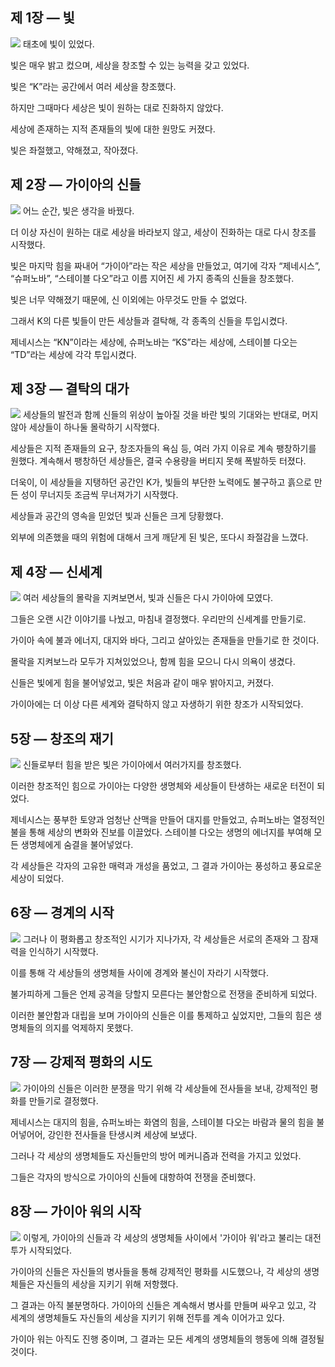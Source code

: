 ## 제 1장 — 빛 
![](/images/story/1.jpg)
태초에 빛이 있었다.

빛은 매우 밝고 컸으며, 세상을 창조할 수 있는 능력을 갖고 있었다.

빛은 “K”라는 공간에서 여러 세상을 창조했다.

하지만 그때마다 세상은 빛이 원하는 대로 진화하지 않았다.

세상에 존재하는 지적 존재들의 빛에 대한 원망도 커졌다.

빛은 좌절했고, 약해졌고, 작아졌다.


## 제 2장 — 가이아의 신들 
![](/images/story/2.jpg)
어느 순간, 빛은 생각을 바꿨다.

더 이상 자신이 원하는 대로 세상을 바라보지 않고, 세상이 진화하는 대로 다시 창조를 시작했다.

빛은 마지막 힘을 짜내어 “가이아”라는 작은 세상을 만들었고, 여기에 각자 “제네시스”, “슈퍼노바”, “스테이블 다오”라고 이름 지어진 세 가지 종족의 신들을 창조했다.

빛은 너무 약해졌기 때문에, 신 이외에는 아무것도 만들 수 없었다.

그래서 K의 다른 빛들이 만든 세상들과 결탁해, 각 종족의 신들을 투입시켰다.

제네시스는 “KN”이라는 세상에, 슈퍼노바는 “KS”라는 세상에, 스테이블 다오는 “TD”라는 세상에 각각 투입시켰다.


## 제 3장 — 결탁의 대가 
![](/images/story/3.jpg)
세상들의 발전과 함께 신들의 위상이 높아질 것을 바란 빛의 기대와는 반대로, 머지 않아 세상들이 하나둘 몰락하기 시작했다.

세상들은 지적 존재들의 요구, 창조자들의 욕심 등, 여러 가지 이유로 계속 팽창하기를 원했다. 계속해서 팽창하던 세상들은, 결국 수용량을 버티지 못해 폭발하듯 터졌다.

더욱이, 이 세상들을 지탱하던 공간인 K가, 빛들의 부단한 노력에도 불구하고 흙으로 만든 성이 무너지듯 조금씩 무너져가기 시작했다.

세상들과 공간의 영속을 믿었던 빛과 신들은 크게 당황했다.

외부에 의존했을 때의 위험에 대해서 크게 깨닫게 된 빛은, 또다시 좌절감을 느꼈다.


## 제 4장 — 신세계 
![](/images/story/4.jpg)
여러 세상들의 몰락을 지켜보면서, 빛과 신들은 다시 가이아에 모였다.

그들은 오랜 시간 이야기를 나눴고, 마침내 결정했다. 우리만의 신세계를 만들기로.

가이아 속에 불과 에너지, 대지와 바다, 그리고 살아있는 존재들을 만들기로 한 것이다.

몰락을 지켜보느라 모두가 지쳐있었으나, 함께 힘을 모으니 다시 의욕이 생겼다.

신들은 빛에게 힘을 불어넣었고, 빛은 처음과 같이 매우 밝아지고, 커졌다.

가이아에는 더 이상 다른 세계와 결탁하지 않고 자생하기 위한 창조가 시작되었다. 


## 5장 — 창조의 재기
![](/images/story/5.jpg)
신들로부터 힘을 받은 빛은 가이아에서 여러가지를 창조했다.

이러한 창조적인 힘으로 가이아는 다양한 생명체와 세상들이 탄생하는 새로운 터전이 되었다.

제네시스는 풍부한 토양과 엄청난 산맥을 만들어 대지를 만들었고, 슈퍼노바는 열정적인 불을 통해 세상의 변화와 진보를 이끌었다. 스테이블 다오는 생명의 에너지를 부여해 모든 생명체에게 숨결을 불어넣었다.

각 세상들은 각자의 고유한 매력과 개성을 품었고, 그 결과 가이아는 풍성하고 풍요로운 세상이 되었다.


## 6장 — 경계의 시작
![](/images/story/6.jpg)
그러나 이 평화롭고 창조적인 시기가 지나가자, 각 세상들은 서로의 존재와 그 잠재력을 인식하기 시작했다.

이를 통해 각 세상들의 생명체들 사이에 경계와 불신이 자라기 시작했다. 

불가피하게 그들은 언제 공격을 당할지 모른다는 불안함으로 전쟁을 준비하게 되었다.

이러한 불안함과 대립을 보며 가이아의 신들은 이를 통제하고 싶었지만, 그들의 힘은 생명체들의 의지를 억제하지 못했다.


## 7장 — 강제적 평화의 시도
![](/images/story/7.jpg)
가이아의 신들은 이러한 분쟁을 막기 위해 각 세상들에 전사들을 보내, 강제적인 평화를 만들기로 결정했다.

제네시스는 대지의 힘을, 슈퍼노바는 화염의 힘을, 스테이블 다오는 바람과 물의 힘을 불어넣어어, 강인한 전사들을 탄생시켜 세상에 보냈다.

그러나 각 세상의 생명체들도 자신들만의 방어 메커니즘과 전력을 가지고 있었다.

그들은 각자의 방식으로 가이아의 신들에 대항하여 전쟁을 준비했다.


## 8장 — 가이아 워의 시작
![](/images/story/8.jpg)
이렇게, 가이아의 신들과 각 세상의 생명체들 사이에서 '가이아 워'라고 불리는 대전투가 시작되었다.

가이아의 신들은 자신들의 병사들을 통해 강제적인 평화를 시도했으나, 각 세상의 생명체들은 자신들의 세상을 지키기 위해 저항했다.

그 결과는 아직 불분명하다. 가이아의 신들은 계속해서 병사를 만들며 싸우고 있고, 각 세계의 생명체들도 자신들의 세상을 지키기 위해 전투를 계속 이어가고 있다.

가이아 워는 아직도 진행 중이며, 그 결과는 모든 세계의 생명체들의 행동에 의해 결정될 것이다.